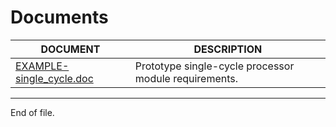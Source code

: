 

Documents
===============================================================================

| __DOCUMENT__                                            | __DESCRIPTION__                                      |
| ------------------------------------------------------- | ---------------------------------------------------- |
| [EXAMPLE-single_cycle.doc](EXAMPLE-single_cycle.doc)    | Prototype single-cycle processor module requirements.|



---

End of file.